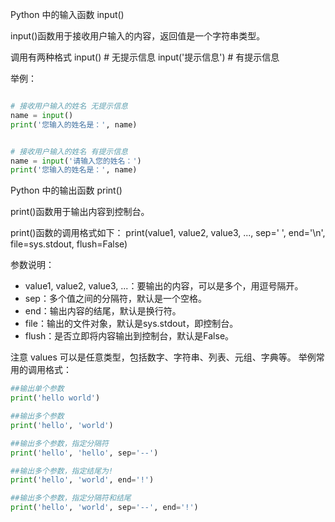 Python 中的输入函数 input()

input()函数用于接收用户输入的内容，返回值是一个字符串类型。

调用有两种格式
input()  # 无提示信息
input('提示信息')  # 有提示信息

举例：

```python

# 接收用户输入的姓名 无提示信息
name = input()
print('您输入的姓名是：', name)


# 接收用户输入的姓名 有提示信息
name = input('请输入您的姓名：')
print('您输入的姓名是：', name)

```

Python 中的输出函数 print()

print()函数用于输出内容到控制台。

print()函数的调用格式如下：
print(value1, value2, value3, ..., sep=' ', end='\n', file=sys.stdout, flush=False)

参数说明：

- value1, value2, value3, ...：要输出的内容，可以是多个，用逗号隔开。
- sep：多个值之间的分隔符，默认是一个空格。
- end：输出内容的结尾，默认是换行符。
- file：输出的文件对象，默认是sys.stdout，即控制台。
- flush：是否立即将内容输出到控制台，默认是False。

注意 values 可以是任意类型，包括数字、字符串、列表、元组、字典等。
举例常用的调用格式：

```python
##输出单个参数
print('hello world')

##输出多个参数
print('hello', 'world')

##输出多个参数，指定分隔符 
print('hello', 'hello', sep='--')

##输出多个参数，指定结尾为!
print('hello', 'world', end='!')

##输出多个参数，指定分隔符和结尾
print('hello', 'world', sep='--', end='!')

```
